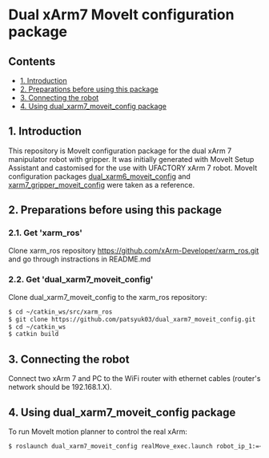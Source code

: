 # Dual xArm7 MoveIt configuration package
## Contents
* [1. Introduction](#1-introduction)
* [2. Preparations before using this package](#2-preparations-before-using-this-package)
* [3. Connecting the robot](#3-connecting-the-robot)
* [4. Using dual_xarm7_moveit_config package](#4-using-dual_xarm7_moveit_config-package)
## 1. Introduction
This repository is MoveIt configuration package for the dual xArm 7 manipulator robot with gripper. It was initially generated with MoveIt Setup Assistant and castomised for the use with UFACTORY xArm 7 robot. MoveIt configuration packages [dual_xarm6_moveit_config](https://github.com/xArm-Developer/xarm_ros/tree/master/dual_xarm6_moveit_config) and [xarm7_gripper_moveit_config](https://github.com/xArm-Developer/xarm_ros/tree/master/xarm7_gripper_moveit_config) were taken as a reference.
## 2. Preparations before using this package
### 2.1. Get 'xarm_ros'
Clone xarm_ros repository <https://github.com/xArm-Developer/xarm_ros.git> and go through instractions in README.md
### 2.2. Get 'dual_xarm7_moveit_config'
Clone dual_xarm7_moveit_config to the xarm_ros repository:
```bash
$ cd ~/catkin_ws/src/xarm_ros
$ git clone https://github.com/patsyuk03/dual_xarm7_moveit_config.git
$ cd ~/catkin_ws
$ catkin build
```
## 3. Connecting the robot
Connect two xArm 7 and PC to the WiFi router with ethernet cables (router's network should be 192.168.1.X).
## 4. Using dual_xarm7_moveit_config package
To run MoveIt motion planner to control the real xArm:
```bash
$ roslaunch dual_xarm7_moveit_config realMove_exec.launch robot_ip_1:=<controller box LAN IP address 1> robot_ip_2:=<controller box LAN IP address 2>
```
